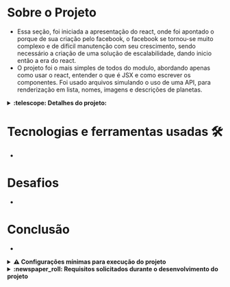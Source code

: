 # Sobre o Projeto 

- Essa seção, foi iniciada a apresentação do react, onde foi apontado o porque de sua criação pelo facebook, o facebook se tornou-se muito complexo e de difícil manutenção com seu crescimento, sendo necessário a criação de uma solução de escalabilidade, dando inicio então a era do react.
- O projeto foi o mais simples de todos do modulo, abordando apenas como usar o react, entender o que é JSX e como escrever os componentes. Foi usado arquivos simulando o uso de uma API, para renderização em lista, nomes, imagens e descrições de planetas.

<details>
  <summary>
    <strong>
      :telescope: Detalhes do projeto:
    </strong>
  </summary>

lore


</details>

# Tecnologias e ferramentas usadas 🛠

-


# Desafios

- 
# Conclusão

- 

<details>
  <summary>
    <strong>
      ⚠️ Configurações mínimas para execução do projeto
    </strong>
  </summary>

   - Sistema Operacional Distribuição Unix
 - Python versão >= 3.8.10 

</details>

</details>

<details>
  <summary>
    <strong>
      :newspaper_roll: Requisitos solicitados durante o desenvolvimento do projeto
    </strong>
  </summary>

 
### Resultado por requisito
*Nome* | *Avaliação*
--- | :---:
1 - lore | :heavy_check_mark:


</details>
